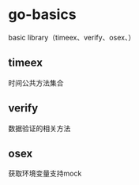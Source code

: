 # go-basics
basic library（timeex、verify、osex、）

## timeex
时间公共方法集合
## verify
数据验证的相关方法

## osex
获取环境变量支持mock
